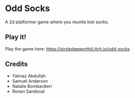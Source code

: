 # Odd Socks
A 2d platformer game where you reunite lost socks.

## Play it!
Play the game here: https://sirsledgeworthiii.itch.io/odd-socks

## Credits
- Yalmaz Abdullah
- Samuel Anderson
- Natalie Bombardieri
- Ronan Sandoval
